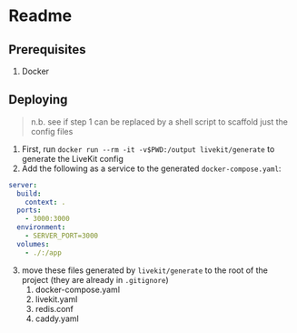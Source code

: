 # Readme

## Prerequisites

1. Docker

## Deploying

> n.b. see if step 1 can be replaced by a shell script to scaffold just the config files

1. First, run `docker run --rm -it -v$PWD:/output livekit/generate` to generate the LiveKit config
2. Add the following as a service to the generated `docker-compose.yaml`:

```yaml
server:
  build:
    context: .
  ports:
    - 3000:3000
  environment:
    - SERVER_PORT=3000
  volumes:
    - ./:/app
```

3. move these files generated by `livekit/generate` to the root of the project (they are already in `.gitignore`)
   1. docker-compose.yaml
   1. livekit.yaml
   1. redis.conf
   1. caddy.yaml
